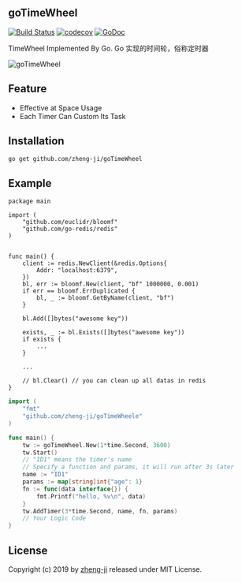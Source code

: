 ## goTimeWheel

[![Build Status](https://travis-ci.org/zheng-ji/goTimeWheel.svg)](https://travis-ci.org/zheng-ji/goTimeWheel)
[![codecov](https://codecov.io/gh/zheng-ji/goTimeWheel/branch/master/graph/badge.svg)](https://codecov.io/gh/zheng-ji/goTimeWheel)
[![GoDoc](https://godoc.org/github.com/zheng-ji/goTimeWheele?status.svg)](https://godoc.org/github.com/zheng-ji/goTimeWheel)

TimeWheel Implemented By Go.
Go 实现的时间轮，俗称定时器

![goTimeWheel](https://github.com/zheng-ji/goTimeWheel/blob/master/goTimeWheel.png)

Feature
--------

* Effective at Space Usage
* Each Timer Can Custom Its Task


Installation
-------------

```
go get github.com/zheng-ji/goTimeWheel
```

Example
-------

```
package main

import (
	"github.com/euclidr/bloomf"
    "github.com/go-redis/redis"
)


func main() {
	client := redis.NewClient(&redis.Options{
        Addr: "localhost:6379",
    })
    bl, err := bloomf.New(client, "bf" 1000000, 0.001)
    if err == bloomf.ErrDuplicated {
        bl, _ := bloomf.GetByName(client, "bf")
    }

    bl.Add([]bytes("awesome key"))

    exists, _ := bl.Exists([]bytes("awesome key"))
    if exists {
        ...
    }

    ...

    // bl.Clear() // you can clean up all datas in redis
}
```

```go
import (
    "fmt"
    "github.com/zheng-ji/goTimeWheele"
)

func main() {
    tw := goTimeWheel.New(1*time.Second, 3600)
    tw.Start()
    // "ID1" means the timer's name
    // Specify a function and params, it will run after 3s later
    name := "ID1"
    params := map[string]int{"age": 1}
    fn := func(data interface{}) {
        fmt.Printf("hello, %v\n", data)
    }
    tw.AddTimer(3*time.Second, name, fn, params)
    // Your Logic Code
}
```

License
-------

Copyright (c) 2019 by [zheng-ji](http://zheng-ji.info) released under MIT License.

